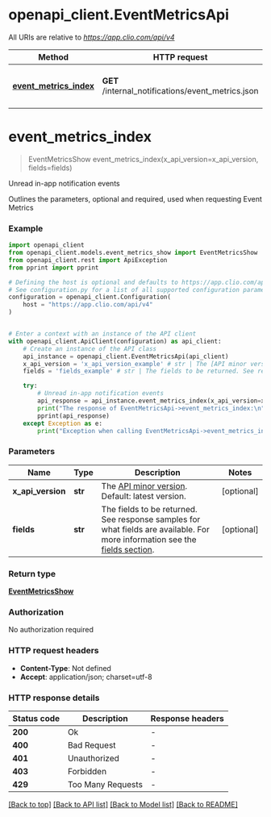# openapi_client.EventMetricsApi

All URIs are relative to *https://app.clio.com/api/v4*

Method | HTTP request | Description
------------- | ------------- | -------------
[**event_metrics_index**](EventMetricsApi.md#event_metrics_index) | **GET** /internal_notifications/event_metrics.json | Unread in-app notification events


# **event_metrics_index**
> EventMetricsShow event_metrics_index(x_api_version=x_api_version, fields=fields)

Unread in-app notification events

Outlines the parameters, optional and required, used when requesting Event Metrics

### Example


```python
import openapi_client
from openapi_client.models.event_metrics_show import EventMetricsShow
from openapi_client.rest import ApiException
from pprint import pprint

# Defining the host is optional and defaults to https://app.clio.com/api/v4
# See configuration.py for a list of all supported configuration parameters.
configuration = openapi_client.Configuration(
    host = "https://app.clio.com/api/v4"
)


# Enter a context with an instance of the API client
with openapi_client.ApiClient(configuration) as api_client:
    # Create an instance of the API class
    api_instance = openapi_client.EventMetricsApi(api_client)
    x_api_version = 'x_api_version_example' # str | The [API minor version](#section/Minor-Versions). Default: latest version. (optional)
    fields = 'fields_example' # str | The fields to be returned. See response samples for what fields are available. For more information see the [fields section](#section/Fields). (optional)

    try:
        # Unread in-app notification events
        api_response = api_instance.event_metrics_index(x_api_version=x_api_version, fields=fields)
        print("The response of EventMetricsApi->event_metrics_index:\n")
        pprint(api_response)
    except Exception as e:
        print("Exception when calling EventMetricsApi->event_metrics_index: %s\n" % e)
```



### Parameters


Name | Type | Description  | Notes
------------- | ------------- | ------------- | -------------
 **x_api_version** | **str**| The [API minor version](#section/Minor-Versions). Default: latest version. | [optional] 
 **fields** | **str**| The fields to be returned. See response samples for what fields are available. For more information see the [fields section](#section/Fields). | [optional] 

### Return type

[**EventMetricsShow**](EventMetricsShow.md)

### Authorization

No authorization required

### HTTP request headers

 - **Content-Type**: Not defined
 - **Accept**: application/json; charset=utf-8

### HTTP response details

| Status code | Description | Response headers |
|-------------|-------------|------------------|
**200** | Ok |  -  |
**400** | Bad Request |  -  |
**401** | Unauthorized |  -  |
**403** | Forbidden |  -  |
**429** | Too Many Requests |  -  |

[[Back to top]](#) [[Back to API list]](../README.md#documentation-for-api-endpoints) [[Back to Model list]](../README.md#documentation-for-models) [[Back to README]](../README.md)

